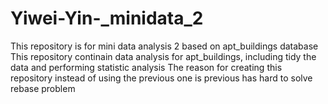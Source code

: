 # Yiwei-Yin-_minidata_2
This repository is for mini data analysis 2 based on apt_buildings database
This repository continain data analysis for apt_buildings, including tidy the data and performing statistic analysis
The reason for creating this repository instead of using the previous one is previous has hard to solve rebase problem 
